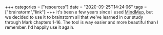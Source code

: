 +++
categories = ["resources"]
date = "2020-09-25T14:24:06"
tags = ["brainstorm","link"]
+++
It's been a few years since I used [MindMup](https://www.mindmup.com), but we decided to use it to brainstorm all that we've learned in our study through Mark chapters 1-16. The tool is way easier and more beautiful than I remember. I'd happily use it again.
               